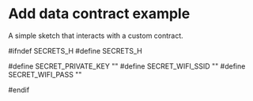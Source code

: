 # Add data contract example

A simple sketch that interacts with a custom contract.

#ifndef SECRETS_H
#define SECRETS_H

#define SECRET_PRIVATE_KEY ""
#define SECRET_WIFI_SSID   ""
#define SECRET_WIFI_PASS   ""

#endif